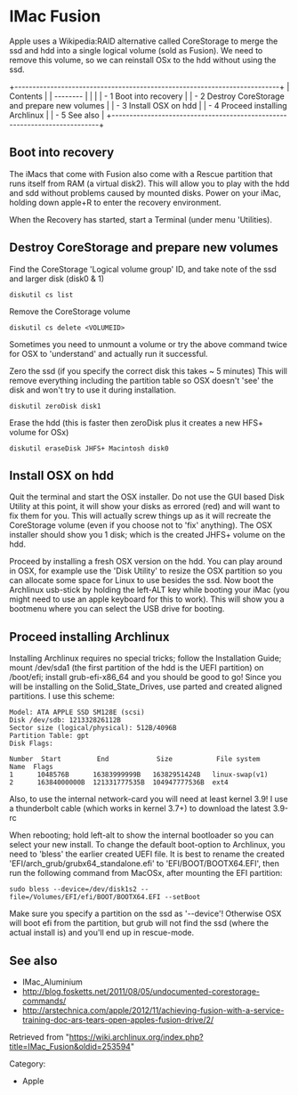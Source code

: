 IMac Fusion
===========

Apple uses a Wikipedia:RAID alternative called CoreStorage to merge the
ssd and hdd into a single logical volume (sold as Fusion). We need to
remove this volume, so we can reinstall OSx to the hdd without using the
ssd.

+--------------------------------------------------------------------------+
| Contents                                                                 |
| --------                                                                 |
|                                                                          |
| -   1 Boot into recovery                                                 |
| -   2 Destroy CoreStorage and prepare new volumes                        |
| -   3 Install OSX on hdd                                                 |
| -   4 Proceed installing Archlinux                                       |
| -   5 See also                                                           |
+--------------------------------------------------------------------------+

Boot into recovery
------------------

The iMacs that come with Fusion also come with a Rescue partition that
runs itself from RAM (a virtual disk2). This will allow you to play with
the hdd and sdd without problems caused by mounted disks. Power on your
iMac, holding down apple+R to enter the recovery environment.

When the Recovery has started, start a Terminal (under menu 'Utilities).

Destroy CoreStorage and prepare new volumes
-------------------------------------------

Find the CoreStorage 'Logical volume group' ID, and take note of the ssd
and larger disk (disk0 & 1)

    diskutil cs list

Remove the CoreStorage volume

    diskutil cs delete <VOLUMEID>

Sometimes you need to unmount a volume or try the above command twice
for OSX to 'understand' and actually run it successful.

Zero the ssd (if you specify the correct disk this takes ~ 5 minutes)
This will remove everything including the partition table so OSX doesn't
'see' the disk and won't try to use it during installation.

    diskutil zeroDisk disk1

Erase the hdd (this is faster then zeroDisk plus it creates a new HFS+
volume for OSx)

    diskutil eraseDisk JHFS+ Macintosh disk0

Install OSX on hdd
------------------

Quit the terminal and start the OSX installer. Do not use the GUI based
Disk Utility at this point, it will show your disks as errored (red) and
will want to fix them for you. This will actually screw things up as it
will recreate the CoreStorage volume (even if you choose not to 'fix'
anything). The OSX installer should show you 1 disk; which is the
created JHFS+ volume on the hdd.

Proceed by installing a fresh OSX version on the hdd. You can play
around in OSX, for example use the 'Disk Utility' to resize the OSX
partition so you can allocate some space for Linux to use besides the
ssd. Now boot the Archlinux usb-stick by holding the left-ALT key while
booting your iMac (you might need to use an apple keyboard for this to
work). This will show you a bootmenu where you can select the USB drive
for booting.

Proceed installing Archlinux
----------------------------

Installing Archlinux requires no special tricks; follow the Installation
Guide; mount /dev/sda1 (the first partition of the hdd is the UEFI
partition) on /boot/efi; install grub-efi-x86_64 and you should be good
to go! Since you will be installing on the Solid_State_Drives, use
parted and created aligned partitions. I use this scheme:

    Model: ATA APPLE SSD SM128E (scsi)
    Disk /dev/sdb: 121332826112B
    Sector size (logical/physical): 512B/4096B
    Partition Table: gpt
    Disk Flags: 

    Number  Start         End            Size           File system     Name  Flags
    1      1048576B      16383999999B   16382951424B   linux-swap(v1)
    2      16384000000B  121331777535B  104947777536B  ext4

Also, to use the internal network-card you will need at least kernel
3.9! I use a thunderbolt cable (which works in kernel 3.7+) to download
the latest 3.9-rc

When rebooting; hold left-alt to show the internal bootloader so you can
select your new install. To change the default boot-option to Archlinux,
you need to 'bless' the earlier created UEFI file. It is best to rename
the created 'EFI/arch_grub/grubx64_standalone.efi' to
'EFI/BOOT/BOOTX64.EFI', then run the following command from MacOSx,
after mounting the EFI partition:

    sudo bless --device=/dev/disk1s2 --file=/Volumes/EFI/efi/BOOT/BOOTX64.EFI --setBoot

Make sure you specify a partition on the ssd as '--device'! Otherwise
OSX will boot efi from the partition, but grub will not find the ssd
(where the actual install is) and you'll end up in rescue-mode.

See also
--------

-   IMac_Aluminium
-   http://blog.fosketts.net/2011/08/05/undocumented-corestorage-commands/
-   http://arstechnica.com/apple/2012/11/achieving-fusion-with-a-service-training-doc-ars-tears-open-apples-fusion-drive/2/

Retrieved from
"https://wiki.archlinux.org/index.php?title=IMac_Fusion&oldid=253594"

Category:

-   Apple
